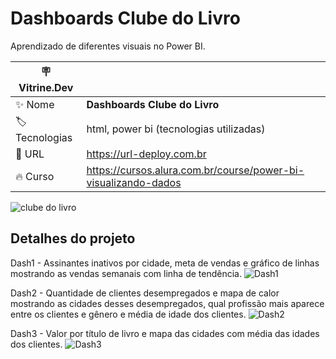 # Dashboards Clube do Livro

Aprendizado de diferentes visuais no Power BI.

| :placard: Vitrine.Dev |     |
| -------------  | --- |
| :sparkles: Nome        | **Dashboards Clube do Livro**
| :label: Tecnologias | html, power bi (tecnologias utilizadas)
| :rocket: URL         | https://url-deploy.com.br
| :fire: Curso     | https://cursos.alura.com.br/course/power-bi-visualizando-dados

<!-- Inserir imagem com a #vitrinedev ao final do link -->
![clube do livro](https://user-images.githubusercontent.com/7076962/225775446-1f5c3323-53ce-4710-9568-5b62563ca8ac.jpg#vitrinedev)

## Detalhes do projeto

Dash1 - Assinantes inativos por cidade, meta de vendas e gráfico de linhas mostrando as vendas semanais com linha de tendência.
![Dash1](https://user-images.githubusercontent.com/7076962/225775941-aa0cb36b-ea71-4de0-b930-fa0db5e17ce8.jpg)

Dash2 - Quantidade de clientes desempregados e mapa de calor mostrando as cidades desses desempregados, qual profissão mais aparece entre os clientes e gênero e média de idade dos clientes.
![Dash2](https://user-images.githubusercontent.com/7076962/225776323-a3cb2299-ed32-4e38-9c2f-40a4260413dc.jpg)

Dash3 - Valor por título de livro e mapa das cidades com média das idades dos clientes.
![Dash3](https://user-images.githubusercontent.com/7076962/225776729-fd0b8158-1321-4f39-b46f-99e5557d6070.jpg)

